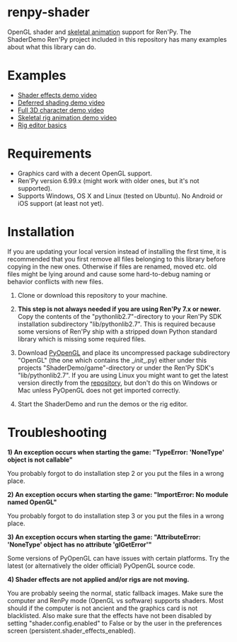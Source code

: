 # renpy-shader

OpenGL shader and [skeletal animation](doc/rigeditor.md) support for Ren'Py. The ShaderDemo Ren'Py project included in this repository has many examples about what this library can do.

# Examples

* [Shader effects demo video](https://www.youtube.com/watch?v=nyDbvAy0Xa4)
* [Deferred shading demo video](https://www.youtube.com/watch?v=FceQEEXn7Bg)
* [Full 3D character demo video](https://www.youtube.com/watch?v=etJovr7wQiI)
* [Skeletal rig animation demo video](https://www.youtube.com/watch?v=LL2GuJG_2E0)
* [Rig editor basics](https://www.youtube.com/watch?v=NHJu0OYBERE)

# Requirements

* Graphics card with a decent OpenGL support.
* Ren'Py version 6.99.x (might work with older ones, but it's not supported).
* Supports Windows, OS X and Linux (tested on Ubuntu). No Android or iOS support (at least not yet).

# Installation

If you are updating your local version instead of installing the first time, it is recommended that you first remove all files belonging to this library before copying in the new ones. Otherwise if files are renamed, moved etc. old files might be lying around and cause some hard-to-debug naming or behavior conflicts with new files.

1. Clone or download this repository to your machine.

2. **This step is not always needed if you are using Ren'Py 7.x or newer.** Copy the contents of the "pythonlib2.7"-directory to your Ren'Py SDK installation subdirectory "lib/pythonlib2.7". This is required because some versions of Ren'Py ship with a stripped down Python standard library which is missing some required files.

3. Download [PyOpenGL](https://pypi.python.org/pypi/PyOpenGL/3.1.1a1) and place its uncompressed package subdirectory "OpenGL" (the one which contains the \__init__.py) either under this projects "ShaderDemo/game"-directory or under the Ren'Py SDK's "lib/pythonlib2.7". If you are using Linux you might want to get the latest version directly from the [repository](https://github.com/mcfletch/pyopengl), but don't do this on Windows or Mac unless PyOpenGL does not get imported correctly. 

4. Start the ShaderDemo and run the demos or the rig editor.

# Troubleshooting

**1) An exception occurs when starting the game: "TypeError: 'NoneType' object is not callable"**

You probably forgot to do installation step 2 or you put the files in a wrong place.

**2) An exception occurs when starting the game: "ImportError: No module named OpenGL"**

You probably forgot to do installation step 3 or you put the files in a wrong place. 

**3) An exception occurs when starting the game: "AttributeError: 'NoneType' object has no attribute 'glGetError'"**

Some versions of PyOpenGL can have issues with certain platforms. Try the latest (or alternatively the older official) PyOpenGL source code.

**4) Shader effects are not applied and/or rigs are not moving.**

You are probably seeing the normal, static fallback images. Make sure the computer and RenPy mode (OpenGL vs software) supports shaders. Most should if the computer is not ancient and the graphics card is not blacklisted. Also make sure that the effects have not been disabled by setting "shader.config.enabled" to False or by the user in the preferences screen (persistent.shader_effects_enabled).
